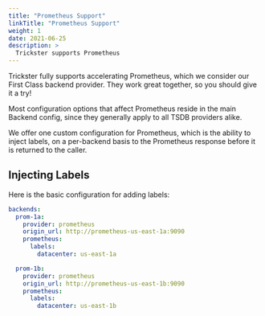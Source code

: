 ```yaml
---
title: "Prometheus Support"
linkTitle: "Prometheus Support"
weight: 1
date: 2021-06-25
description: >
  Trickster supports Prometheus
---
```


Trickster fully supports accelerating Prometheus, which we consider our First Class backend provider. They work great together, so you should give it a try!

Most configuration options that affect Prometheus reside in the main Backend config, since they generally apply to all TSDB providers alike.

We offer one custom configuration for Prometheus, which is the ability to inject labels, on a per-backend basis to the Prometheus response before it is returned to the caller.

## Injecting Labels

Here is the basic configuration for adding labels:

```yaml
backends:
  prom-1a:
    provider: prometheus
    origin_url: http://prometheus-us-east-1a:9090
    prometheus:
      labels:
        datacenter: us-east-1a

  prom-1b:
    provider: prometheus
    origin_url: http://prometheus-us-east-1b:9090
    prometheus:
      labels:
        datacenter: us-east-1b
```
